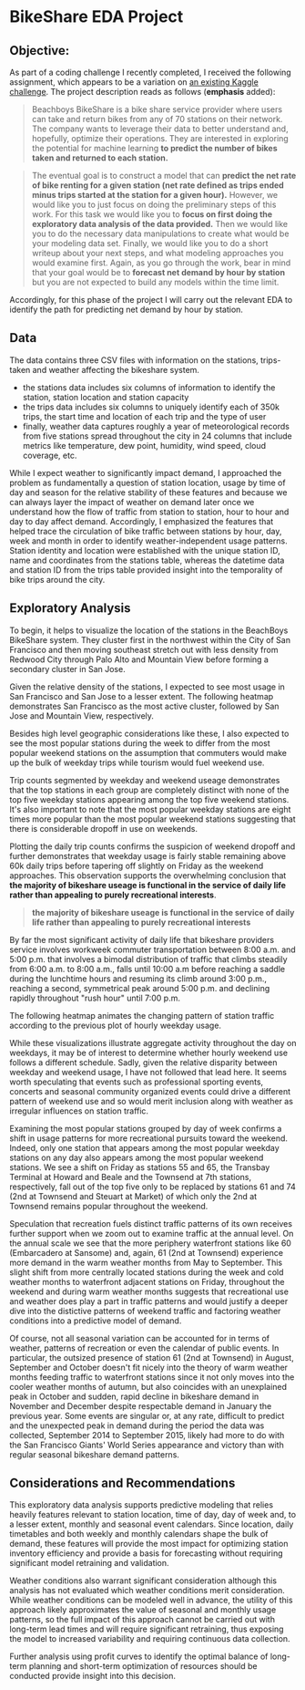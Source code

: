 # BikeShare EDA Project

## Objective: 
As part of a coding challenge I recently completed, I received the following assignment, which appears to be a variation on [an existing Kaggle challenge](https://www.kaggle.com/c/bike-sharing-demand). The project description reads as follows (**emphasis** added):
    
>Beachboys BikeShare is a bike share service provider where users can take and return bikes from any of 70 stations on their network. The company wants to leverage their data to better understand and, hopefully, optimize their operations. They are interested in exploring the potential for machine learning **to predict the number of bikes taken and returned to each station.**

>The eventual goal is to construct a model that can **predict the net rate of bike renting for a given station (net rate defined as trips ended minus trips started at the station for a given hour).** However, we would like you to just focus on doing the preliminary steps of this work. For this task we would like you to **focus on first doing the exploratory data analysis of the data provided.** Then we would like you to do the necessary data manipulations to create what would be your modeling data set. Finally, we would like you to do a short writeup about your next steps, and what modeling approaches you would examine first. Again, as you go through the work, bear in mind that your goal would be to **forecast net demand by hour by station** but you are not expected to build any models within the time limit.

Accordingly, for this phase of the project I will carry out the relevant EDA to identify the path for predicting net demand by hour by station.
    
## Data

The data contains three CSV files with information on the stations, trips-taken and weather affecting the bikeshare system.

- the stations data includes six columns of information to identify the station, station location and station capacity
- the trips data includes six columns to uniquely identify each of 350k trips, the start time and location of each trip and the type of user
- finally, weather data captures roughly a year of meteorological records from five stations spread throughout the city in 24 columns that include metrics like temperature, dew point, humidity, wind speed, cloud coverage, etc.

While I expect weather to significantly impact demand, I approached the problem as fundamentally a question of station location, usage by time of day and season for the relative stability of these features and because we can always layer the impact of weather on demand later once we understand how the flow of traffic from station to station, hour to hour and day to day affect demand.
Accordingly, I emphasized the features that helped trace the circulation of bike traffic between stations by hour, day, week and month in order to identify weather-independent usage patterns. Station identity and location were established with the unique station ID, name and coordinates from the stations table, whereas the datetime data and station ID from the trips table provided insight into the temporality of bike trips around the city.
    
    
## Exploratory Analysis

To begin, it helps to visualize the location of the stations in the BeachBoys BikeShare system. They cluster first in the northwest within the City of San Francisco and then moving southeast stretch out with less density from Redwood City through Palo Alto and Mountain View before forming a secondary cluster in San Jose.

<!-- /Users/Diogenes/Documents/take_homes/BikeShare/images/bike_station_map.html code goes here -->

Given the relative density of the stations, I expected to see most usage in San Francisco and San Jose to a lesser extent. The following heatmap demonstrates San Francisco as the most active cluster, followed by San Jose and Mountain View, respectively.

<!-- /Users/Diogenes/Documents/take_homes/BikeShare/images/bike_station_heatmap.html code goes here -->

Besides high level geographic considerations like these, I also expected to see the most popular stations during the week to differ from the most popular weekend stations on the assumption that commuters would make up the bulk of weekday trips while tourism would fuel weekend use.

<!-- /Users/Diogenes/Documents/take_homes/BikeShare/images/Top_5_Top_5_.png code goes here -->

Trip counts segmented by weekday and weekend useage demonstrates that the top stations in each group are completely distinct with none of the top five weekday stations appearing among the top five weekend stations. It's also important to note that the most popular weekday stations are eight times more popular than the most popular weekend stations suggesting that there is considerable dropoff in use on weekends.

<!-- /Users/Diogenes/Documents/take_homes/BikeShare/images/Daily_Trip_Cplot.png code goes here  -->

Plotting the daily trip counts confirms the suspicion of weekend dropoff and further demonstrates that weekday usage is fairly stable remaining above 60k daily trips before tapering off slightly on Friday as the weekend approaches. This observation supports the overwhelming conclusion that **the majority of bikeshare useage is functional in the service of daily life rather than appealing to purely recreational interests**.

>**the majority of bikeshare useage is functional in the service of daily life rather than appealing to purely recreational interests**

By far the most significant activity of daily life that bikeshare providers service involves workweek commuter transportation between 8:00 a.m. and 5:00 p.m. that involves a bimodal distribution of traffic that climbs steadily from 6:00 a.m. to 8:00 a.m., falls until 10:00 a.m before reaching a saddle during the lunchtime hours and resuming its climb around 3:00 p.m., reaching a second, symmetrical peak around 5:00 p.m. and declining rapidly throughout "rush hour" until 7:00 p.m.

<!-- /Users/Diogenes/Documents/take_homes/BikeShare/images/Weekday_tripplot.png code goes here  -->

The following heatmap animates the changing pattern of station traffic according to the previous plot of hourly weekday usage.

<!-- /Users/Diogenes/Documents/take_homes/BikeShare/images/bike_station_heatmap_wTime.html code goes here  -->

While these visualizations illustrate aggregate activity throughout the day on weekdays, it may be of interest to determine whether hourly weekend use follows a different schedule. Sadly, given the relative disparity between weekday and weekend usage, I have not followed that lead here. It seems worth speculating that events such as professional sporting events, concerts and seasonal community organized events could drive a different pattern of weekend use and so would merit inclusion along with weather as irregular influences on station traffic.

<!-- /Users/Diogenes/Documents/take_homes/BikeShare/images/day_Top_Stations_group.png code goes here  -->

Examining the most popular stations grouped by day of week confirms a shift in usage patterns for more recreational pursuits toward the weekend. Indeed, only one station that appears among the most popular weekday stations on any day also appears among the most popular weekend stations. We see a shift on Friday as stations 55 and 65, the Transbay Terminal at Howard and Beale and the Townsend at 7th stations, respectively, fall out of the top five only to be replaced by stations 61 and 74 (2nd at Townsend and Steuart at Market) of which only the 2nd at Townsend remains popular throughout the weekend.

<!-- /Users/Diogenes/Documents/take_homes/BikeShare/images/month_Top_Stations_group.png code goes here -->

Speculation that recreation fuels distinct traffic patterns of its own receives further support when we zoom out to examine traffic at the annual level. On the annual scale we see that the more periphery waterfront stations like 60 (Embarcadero at Sansome) and, again, 61 (2nd at Townsend) experience more demand in the warm weather months from May to September. This slight shift from more centrally located stations during the week and cold weather months to waterfront adjacent stations on Friday, throughout the weekend and during warm weather months suggests that recreational use and weather does play a part in traffic patterns and would justify a deeper dive into the distictive patterns of weekend traffic and factoring weather conditions into a predictive model of demand.

<!-- /Users/Diogenes/Documents/take_homes/BikeShare/images/Monthly_Tripplot.png code goes here -->

Of course, not all seasonal variation can be accounted for in terms of weather, patterns of recreation or even the calendar of public events. In particular, the outsized presence of station 61 (2nd at Townsend) in August, September and October doesn't fit nicely into the theory of warm weather months feeding traffic to waterfront stations since it not only moves into the cooler weather months of autumn, but also coincides with an unexplained peak in October and sudden, rapid decline in bikeshare demand in November and December despite respectable demand in January the previous year. Some events are singular or, at any rate, difficult to predict and the unexpected peak in demand during the period the data was collected, September 2014 to September 2015, likely had more to do with the San Francisco Giants' World Series appearance and victory than with regular seasonal bikeshare demand patterns.

## Considerations and Recommendations

This exploratory data analysis supports predictive modeling that relies heavily features relevant to station location, time of day, day of week and, to a lesser extent, monthly and seasonal event calendars. Since location, daily timetables and both weekly and monthly calendars shape the bulk of demand, these features will provide the most impact for optimizing station inventory efficiency and provide a basis for forecasting without requiring significant model retraining and validation.

Weather conditions also warrant significant consideration although this analysis has not evaluated which weather conditions merit consideration. While weather conditions can be modeled well in advance, the utility of this approach likely approximates the value of seasonal and monthly usage patterns, so the full impact of this approach cannot be carried out with long-term lead times and will require significant retraining, thus exposing the model to increased variability and requiring continuous data collection.

Further analysis using profit curves to identify the optimal balance of long-term planning and short-term optimization of resources should be conducted provide insight into this decision.
